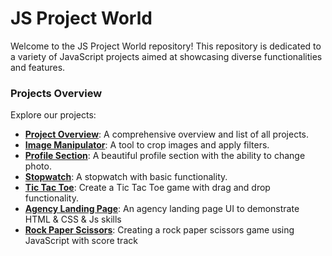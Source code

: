 # JS Project World

Welcome to the JS Project World repository! This repository is dedicated to a variety of JavaScript projects aimed at showcasing diverse functionalities and features.

### Projects Overview

Explore our projects:

- [**Project Overview**](https://rezabr1999.github.io/projects-js/): A comprehensive overview and list of all projects.
- [**Image Manipulator**](https://rezabr1999.github.io/projects-js/pages/imageManipulator.html): A tool to crop images and apply filters.
- [**Profile Section**](https://rezabr1999.github.io/projects-js/pages/profileSection.html): A beautiful profile section with the ability to change photo.
- [**Stopwatch**](https://rezabr1999.github.io/projects-js/pages/stopwatch.html): A stopwatch with basic functionality.
- [**Tic Tac Toe**](https://rezabr1999.github.io/projects-js/pages/ticTacToe.html): Create a Tic Tac Toe game with drag and drop functionality.
- [**Agency Landing Page**](https://rezabr1999.github.io/projects-js/pages/agency.html): An agency landing page UI to demonstrate HTML & CSS & Js skills
- [**Rock Paper Scissors**](https://rezabr1999.github.io/projects-js/pages/rockPaperScissors.html): Creating a rock paper scissors game using JavaScript with score track
